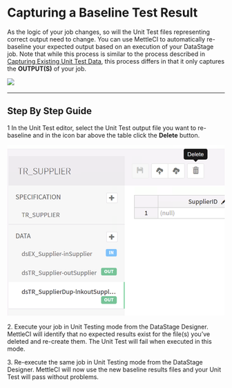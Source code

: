 # Capturing a Baseline Test Result

As the logic of your job changes, so will the Unit Test files representing correct output need to change. You can use MettleCI to automatically re-baseline your expected output based on an execution of your DataStage job. Note that while this process is similar to the process described in [Capturing Existing Unit Test Data](  https://datamigrators.atlassian.net/wiki/spaces/MCIDOC/pages/437518414/Capturing+Existing+Unit+Test+Data), this process differs in that it only captures the **OUTPUT(S)** of your job.

![](./attachments/image2019-5-21_13-37-32.png%3Fversion=1&modificationDate=1558409853455&cacheVersion=1&api=v2&height=250)

* * *

## Step By Step Guide

1 In the Unit Test editor, select the Unit Test output file you want to re-baseline and in the icon bar above the table click the **Delete** button.

![](./attachments/image-20191205-134259.png)

2\. Execute your job in Unit Testing mode from the DataStage Designer. MettleCI will identify that no expected results exist for the file(s) you’ve deleted and re-create them. The Unit Test will fail when executed in this mode.

3\. Re-execute the same job in Unit Testing mode from the DataStage Designer. MettleCI will now use the new baseline results files and your Unit Test will pass without problems.